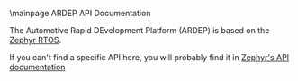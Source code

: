 \mainpage ARDEP API Documentation

The Automotive Rapid DEvelopment Platform (ARDEP) is based on the [Zephyr RTOS](https://www.zephyrproject.org/).

If you can't find a specific API here, you will probably find it in [Zephyr's API documentation](https://docs.zephyrproject.org/4.2.0/doxygen/html/index.html)
